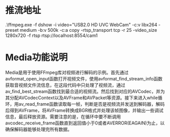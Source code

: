 # 推流地址
.\ffmpeg.exe -f dshow -i video="USB2.0 HD UVC WebCam" -c:v libx264 -preset medium -b:v 500k -c:a copy -rtsp_transport tcp -r 25 -video_size 1280x720 -f rtsp rtsp://localhost:8554/cam1

# Media功能说明
Media是用于使用FFmpeg库对视频进行解码的示例。首先通过avformat_open_input函数打开视频文件，使用avformat_find_stream_info函数获取音视频文件流信息，在这段代码中只处理了视频流，通过av_find_best_stream函数找到最合适的视频流。然后找到对应的AVCodec，并为其分配AVCodecContext以及AVFrame和AVPacket等资源。接下来进入while循环，用av_read_frame函数读取每一帧，判断是否是视频流并发送到解码器，解码后得到AVFrame，将AVFrame转换成BGR格式并处理该帧图像，并输出一些调试信息，最后释放资源。需要注意的是，在循环中要不断调用avcodec_receive_frame函数直到返回值小于0或者AVERROR(EAGAIN)为止，以确保解码器能够处理完所有数据。